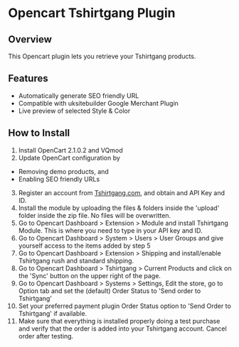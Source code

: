 # Opencart Tshirtgang Plugin

## Overview

This Opencart plugin lets you retrieve your Tshirtgang products.

## Features
- Automatically generate SEO friendly URL
- Compatible with uksitebuilder Google Merchant Plugin
- Live preview of selected Style & Color

## How to Install

1. Install OpenCart 2.1.0.2 and VQmod
2. Update OpenCart configuration by 
  - Removing demo products, and 
  - Enabling SEO friendly URLs
3. Register an account from [Tshirtgang.com](www.tshirtgang.com), and obtain and API Key and ID.
4. Install the module by uploading the files & folders inside the 'upload' folder inside the zip file. No files will be overwritten.
5. Go to Opencart Dashboard > Extension > Module and install Tshirtgang Module. This is where you need to type in your API key and ID.
6. Go to Opencart Dashboard > System > Users > User Groups and give yourself access to the items added by step 5
7. Go to Opencart Dashboard > Extension > Shipping and install/enable Tshirtgang rush and standard shipping.
8. Go to Opencart Dashboard > Tshirtgang > Current Products and click on the 'Sync' button on the upper right of the page. 
9. Go to Opencart Dashboard > Systems > Settings, Edit the store, go to Option tab and set the (default) Order Status to 'Send order to Tshirtgang'
10. Set your preferred payment plugin Order Status option to 'Send Order to Tshirtgang' if available.
11. Make sure that everything is installed properly doing a test purchase and verify that the order is added into your Tshirtgang account. Cancel order after testing.
